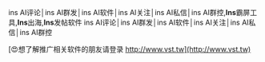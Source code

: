 ins AI评论│ins AI群发│ins AI软件│ins AI关注│ins AI私信│ins AI群控,**Ins**霸屏工具,**Ins**出海,**Ins**发帖软件
ins AI评论│ins AI群发│ins AI软件│ins AI关注│ins AI私信│ins AI群控

[😍想了解推广相关软件的朋友请登录 http://www.vst.tw](http://www.vst.tw)



